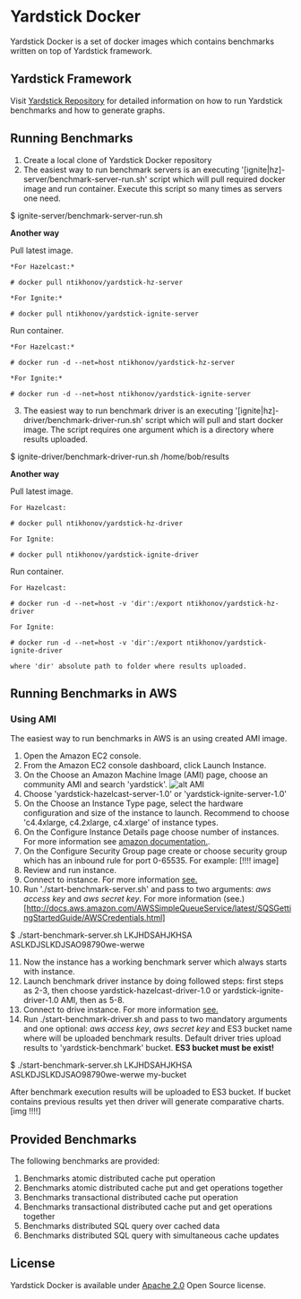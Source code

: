 # Yardstick Docker
Yardstick Docker is a set of docker images which contains benchmarks written on top of Yardstick framework.

## Yardstick Framework
Visit <a href="https://github.com/gridgain/yardstick" target="_blank">Yardstick Repository</a> for detailed information
on how to run Yardstick benchmarks and how to generate graphs.

## Running Benchmarks
1. Create a local clone of Yardstick Docker repository
2. The easiest way to run benchmark servers is an executing '[ignite|hz]-server/benchmark-server-run.sh' script which
will pull required docker image and run container. Execute this script so many times as servers one need.

 $ ignite-server/benchmark-server-run.sh

  **Another way**

Pull latest image.

    *For Hazelcast:*

    # docker pull ntikhonov/yardstick-hz-server

    *For Ignite:*

    # docker pull ntikhonov/yardstick-ignite-server

Run container.

    *For Hazelcast:*

    # docker run -d --net=host ntikhonov/yardstick-hz-server

    *For Ignite:*

    # docker run -d --net=host ntikhonov/yardstick-ignite-server

3. The easiest way to run benchmark driver is an executing '[ignite|hz]-driver/benchmark-driver-run.sh' script which
will pull and start docker image. The script requires one argument which is a directory where results uploaded.

 $ ignite-driver/benchmark-driver-run.sh /home/bob/results

  **Another way**

Pull latest image.

    For Hazelcast:

    # docker pull ntikhonov/yardstick-hz-driver

    For Ignite:

    # docker pull ntikhonov/yardstick-ignite-driver

Run container.

    For Hazelcast:

    # docker run -d --net=host -v 'dir':/export ntikhonov/yardstick-hz-driver

    For Ignite:

    # docker run -d --net=host -v 'dir':/export ntikhonov/yardstick-ignite-driver

    where 'dir' absolute path to folder where results uploaded.

## Running Benchmarks in AWS
### Using AMI
The easiest way to run benchmarks in AWS is an using created AMI image.
1. Open the Amazon EC2 console.
2. From the Amazon EC2 console dashboard, click Launch Instance.
3. On the Choose an Amazon Machine Image (AMI) page, choose an community AMI and search 'yardstick'.
![alt AMI](https://raw.github.com/ntikhonov/yardstick-docker/master/img/bench-AMIs.png)
4. Choose 'yardstick-hazelcast-server-1.0' or 'yardstick-ignite-server-1.0'
5. On the Choose an Instance Type page, select the hardware configuration and size of the instance to launch.
Recommend to choose 'c4.4xlarge, c4.2xlarge, c4.xlarge' of instance types.
6. On the Configure Instance Details page choose number of instances. For more information see
[amazon documentation.](https://aws.amazon.com/ru/documentation/).
7. On the Configure Security Group page create or choose security group which has an inbound rule for port 0-65535.
For example: [!!!! image]
8. Review and run instance.
9. Connect to instance. For more information [see.](http://docs.aws.amazon.com/AWSEC2/latest/UserGuide/AccessingInstances.html)
10. Run './start-benchmark-server.sh' and pass to two arguments: *aws access key* and *aws secret key*.
  For more information (see.)[http://docs.aws.amazon.com/AWSSimpleQueueService/latest/SQSGettingStartedGuide/AWSCredentials.html]

  $ ./start-benchmark-server.sh LKJHDSAHJKHSA ASLKDJSLKDJSAO98790we-werwe

11. Now the instance has a working benchmark server which always starts with instance.
12. Launch benchmark driver instance by doing followed steps: first steps as 2-3, then choose yardstick-hazelcast-driver-1.0 or yardstick-ignite-driver-1.0 AMI, then as 5-8.
13. Connect to drive instance. For more information [see.](http://docs.aws.amazon.com/AWSEC2/latest/UserGuide/AccessingInstances.html)
14. Run ./start-benchmark-driver.sh and pass to two mandatory arguments and one optional: *aws access key*, *aws secret key*
and ES3 bucket name where will be uploaded benchmark results.
Default driver tries upload results to 'yardstick-benchmark' bucket.
**ES3 bucket must be exist!**

   $ ./start-benchmark-server.sh LKJHDSAHJKHSA ASLKDJSLKDJSAO98790we-werwe my-bucket

After benchmark execution results will be uploaded to ES3 bucket. If bucket contains previous results yet then driver will generate comparative charts.[img !!!!]

## Provided Benchmarks
The following benchmarks are provided:

1. Benchmarks atomic distributed cache put operation
2. Benchmarks atomic distributed cache put and get operations together
4. Benchmarks transactional distributed cache put operation
5. Benchmarks transactional distributed cache put and get operations together
6. Benchmarks distributed SQL query over cached data
8. Benchmarks distributed SQL query with simultaneous cache updates

## License
Yardstick Docker is available under [Apache 2.0](http://www.apache.org/licenses/LICENSE-2.0.html) Open Source license.